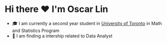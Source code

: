 # Hi there ❤️ I'm Oscar Lin


- 🎓  I am currently a second year student in [University of Toronto](https://en.wikipedia.org/wiki/University_of_Toronto) in Math and Statistics Program
- 📄 I am finding a intership related to Data Analyst
